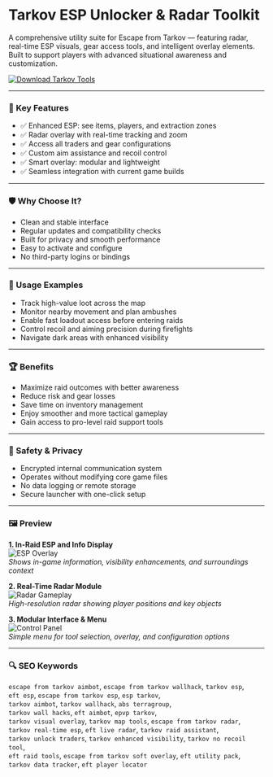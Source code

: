 # Tarkov ESP Unlocker & Radar Toolkit

A comprehensive utility suite for Escape from Tarkov — featuring radar, real-time ESP visuals, gear access tools, and intelligent overlay elements. Built to support players with advanced situational awareness and customization.

[![Download Tarkov Tools](https://img.shields.io/badge/Download-Tarkov_Tools-blueviolet)](#)

---

### 🎯 Key Features

- ✅ Enhanced ESP: see items, players, and extraction zones  
- ✅ Radar overlay with real-time tracking and zoom  
- ✅ Access all traders and gear configurations  
- ✅ Custom aim assistance and recoil control  
- ✅ Smart overlay: modular and lightweight  
- ✅ Seamless integration with current game builds  

---

### 🛡 Why Choose It?

- Clean and stable interface  
- Regular updates and compatibility checks  
- Built for privacy and smooth performance  
- Easy to activate and configure  
- No third-party logins or bindings  

---

### 🧪 Usage Examples

- Track high-value loot across the map  
- Monitor nearby movement and plan ambushes  
- Enable fast loadout access before entering raids  
- Control recoil and aiming precision during firefights  
- Navigate dark areas with enhanced visibility  

---

### 🏆 Benefits

- Maximize raid outcomes with better awareness  
- Reduce risk and gear losses  
- Save time on inventory management  
- Enjoy smoother and more tactical gameplay  
- Gain access to pro-level raid support tools  

---

### 🔐 Safety & Privacy

- Encrypted internal communication system  
- Operates without modifying core game files  
- No data logging or remote storage  
- Secure launcher with one-click setup  

---

### 🖼 Preview

**1. In-Raid ESP and Info Display**  
![ESP Overlay](https://contentf5.dailynewshungary.com/wp-content/uploads/2020/10/rsz_escape_from_tarkov_hacks.jpg)  
*Shows in-game information, visibility enhancements, and surroundings context*

**2. Real-Time Radar Module**  
![Radar Gameplay](https://battlelog.co/uploads/monthly_2020_06/208396117_TarkovRadarHack(EFT).png.f1844db702d6c565152145b54a1c6ecf.png)  
*High-resolution radar showing player positions and key objects*

**3. Modular Interface & Menu**  
![Control Panel](https://battlelog.co/uploads/monthly_2024_02/eft3.thumb.png.2fb861d846a4a40459d37877a0c4288f.png)  
*Simple menu for tool selection, overlay, and configuration options*

---

### 🔍 SEO Keywords

`escape from tarkov aimbot`, `escape from tarkov wallhack`, `tarkov esp`,  
`eft esp`, `escape from tarkov esp`, `esp tarkov`,  
`tarkov aimbot`, `tarkov wallhack`, `abs terragroup`,  
`tarkov wall hacks`, `eft aimbot`, `epvp tarkov`,  
`tarkov visual overlay`, `tarkov map tools`, `escape from tarkov radar`,  
`tarkov real-time esp`, `eft live radar`, `tarkov raid assistant`,  
`tarkov unlock traders`, `tarkov enhanced visibility`, `tarkov no recoil tool`,  
`eft raid tools`, `escape from tarkov soft overlay`, `eft utility pack`,  
`tarkov data tracker`, `eft player locator`
